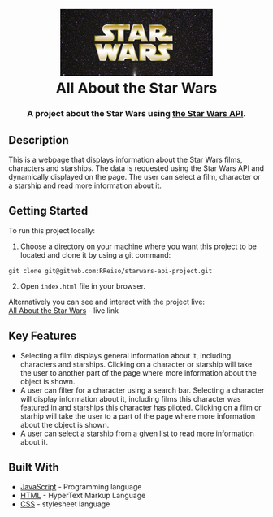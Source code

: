 

<h1 align="center">
  <br>
  <a href="https://rreiso.github.io/starwars-api-project/"><img src="./sw-logo.png" alt="Star Wars logo" width="300"></a>
  <br>
  All About the Star Wars

<h3 align="center">A project about the Star Wars using <a href="https://swapi.dev/">the Star Wars API</a>.</h3>

## Description
This is a webpage that displays information about the Star Wars films, characters and starships. The data is requested using the Star Wars API and dynamically displayed on the page. The user can select a film, character or a starship and read more information about it.
## Getting Started
To run this project locally:
1. Choose a directory on your machine where you want this project to be located and clone it by using a git command:
```
git clone git@github.com:RReiso/starwars-api-project.git
```
2. Open `index.html` file in your browser.

Alternatively you can see and interact with the project live: \
[All About the Star Wars](https://rreiso.github.io/starwars-api-project/) - live link
## Key Features
* Selecting a film displays general information about it, including characters and starships. Clicking on a character or starship will take the user to another part of the page where more information about the object is shown.
* A user can filter for a character using a search bar. Selecting a character will display information about it, including films this character was featured in and starships this character has piloted. Clicking on a film or starhip will take the user to a part of the page where more information about the object is shown.
* A user can select a starship from a given list to read more information about it.
## Built With
* [JavaScript](https://developer.mozilla.org/en-US/docs/Web/JavaScript) - Programming language
* [HTML](https://developer.mozilla.org/en-US/docs/Web/HTML) - HyperText Markup Language
* [CSS](https://www.w3.org/Style/CSS/Overview.en.html) - stylesheet language
